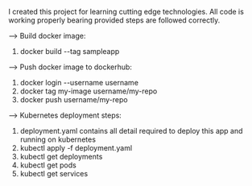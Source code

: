 I created this project for learning cutting edge technologies. All code is working properly bearing provided steps are followed correctly.

--> Build docker image:
1. docker build --tag sampleapp

--> Push docker image to dockerhub:
1. docker login --username username
2. docker tag my-image username/my-repo
3. docker push username/my-repo

--> Kubernetes deployment steps:
1. deployment.yaml contains all detail required to deploy this app and running on kubernetes
2. kubectl apply -f deployment.yaml
3. kubectl get deployments
4. kubectl get pods
5. kubectl get services
